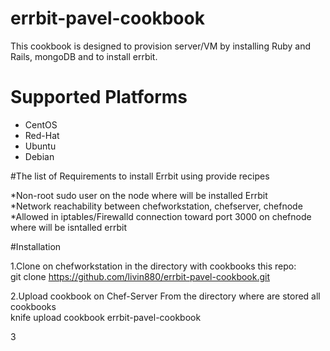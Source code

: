 # errbit-pavel-cookbook

  This cookbook is designed to provision server/VM by installing Ruby and Rails, mongoDB and to install errbit.

# Supported Platforms
- CentOS  
- Red-Hat  
- Ubuntu  
- Debian 

#The list of Requirements to install Errbit using provide recipes

*Non-root sudo user on the node where will be installed Errbit  
*Network reachability between chefworkstation, chefserver, chefnode  
*Allowed in iptables/Firewalld connection toward port 3000 on chefnode where will be isntalled errbit  

#Installation

1.Clone on chefworkstation in the directory with cookbooks this repo:  
git clone https://github.com/livin880/errbit-pavel-cookbook.git  

2.Upload cookbook on Chef-Server From the directory where are stored all cookbooks     
knife upload cookbook errbit-pavel-cookbook  

3




